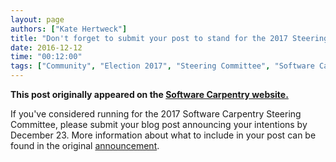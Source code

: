 ```yaml
---
layout: page
authors: ["Kate Hertweck"]
title: "Don't forget to submit your post to stand for the 2017 Steering Committee"
date: 2016-12-12
time: "00:12:00"
tags: ["Community", "Election 2017", "Steering Committee", "Software Carpentry"]
---
```


<p><b>This post originally appeared on the <a href="https://software-carpentry.org/">Software Carpentry website.</a></b></p>

If you've considered running for the 2017 Software Carpentry Steering Committee, 
please submit your blog post announcing your intentions by December 23. More 
information about what to include in your post can be found in the original 
[announcement](https://software-carpentry.org/blog/2016/10/Call-for-candidates-SC-2017.html).
